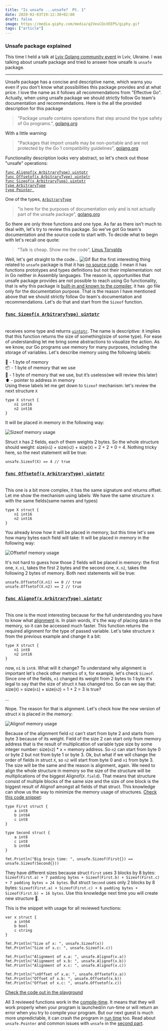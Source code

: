```yaml
---
title: "Is unsafe ...unsafe?  Pt. 1"
date: 2020-02-03T19:12:30+02:00
draft: false
image: https://media.giphy.com/media/q2VeuCQsVEEPS/giphy.gif
tags: ["article"]
---
```


### Unsafe package explained<br/>
This time I held a talk at [Lviv Golang community event](https://www.facebook.com/events/470065893928934/482981832637340/?notif_t=admin_plan_mall_activity&notif_id=1580732874088578) in Lviv, Ukraine. 
I was talking about unsafe package and tried to answer how unsafe is `unsafe` package.
<hr/>
Unsafe package has a concise and descriptive name, which warns you even if you don't know what possibilities this package provides and at what price. 
I love the name as it follows all recommendations from "Effective Go". Actually, when using unsafe package we should strictly follow Go team's documentation and recommendations. 
Here is the all the provided description for this package

> "Package unsafe contains operations that step around the type safety of Go programs.", [golang.org](https://golang.org/pkg/unsafe/#pkg-overview)

With a little warning: 

> "Packages that import unsafe may be non-portable and are not protected by the Go 1 compatibility guidelines", [golang.org](https://golang.org/pkg/unsafe/#pkg-overview)

Functionality description looks very abstract, so let's check out those "unsafe" operations:

[```func Alignof(x ArbitraryType) uintptr```](https://golang.org/pkg/unsafe/#Alignof)<br/>
[```func Offsetof(x ArbitraryType) uintptr```](https://golang.org/pkg/unsafe/#Offsetof)<br/>
[```func Sizeof(x ArbitraryType) uintptr```](https://golang.org/pkg/unsafe/#Sizeof)<br/>
[```type ArbitraryType```](https://golang.org/pkg/unsafe/#ArbitraryType)<br/>
[```type Pointer ```](https://golang.org/pkg/unsafe/#Pointer)<br/>

One of the types, [```ArbitraryType```](https://golang.org/pkg/unsafe/#ArbitraryType)

> "is here for the purposes of documentation only and is not actually part of the unsafe package", [golang.org](https://golang.org/pkg/unsafe/#ArbitraryType)

So there are only three functions and one type. As far as there isn’t much to deal with, let's try to review this package. So we've got Go team's documentation and the source code to start with. To decide what to begin with let's recall one quote:

> "Talk is cheap. Show me the code", [Linus Torvalds](https://lkml.org/lkml/2000/8/25/132)

Well, let's get straight to the code...
![Gif](https://media.giphy.com/media/hEc4k5pN17GZq/giphy.gif)
But the first interesting thing related to `unsafe` package is that it has [no source code](https://golang.org/src/unsafe/unsafe.go). I mean it has functions prototypes and types definitions but not their implementation: not in Go neither in Assembly languages. 
The reason is, opportunities that unsafe package provides are not possible to reach using Go functionality, that is why this package is [built-in and known to the compiler](https://golang.org/ref/spec#Package_unsafe), it has .go file only for the documentation purpose.
That is the reason I have mentioned above that we should strictly follow Go team's documentation and recommendations. 
Let's do that and start from the ```Sizeof``` function. 

### [```func Sizeof(x ArbitraryType) uintptr```](https://golang.org/pkg/unsafe/#Sizeof)<br/><br/> 
receives some type and returns [```uintptr```](https://golang.org/pkg/builtin/#uintptr). 
The name is descriptive: it implies that this function returns the size of something(size of some type). For ease of understanding let me bring some abstractions to visualize the action.
As we know, our Go programs use memory for many purposes, including the storage of variables. Let's describe memory using the following labels:

🎁 - 1 byte of memory<br/>
📦 - 1 byte of memory that we use<br/>
🥡 - 1 byte of memory that we use, but it’s useless(we will review this later)<br/>
⬆️ - pointer to address in memory<br/>
Using these labels let me get down to `Sizeof` mechanism: let's review the next structure `X`
```
type X struct {
	n1 int16
	n2 int16
}
```
It will be placed in memory in the following way: 

![Sizeof memory usage](/img/Sizeof-memory.png)

Struct `X` has 2 fields, each of them weights 2 bytes. 
So the whole structure should weight: size(`n1`) + size(`n2`) + size(`X`) = 2 + 2 + 0 = 4. Nothing tricky here, so the next statement will be true:
```
unsafe.Sizeof(X) == 4 // true
```

### [```func Offsetof(x ArbitraryType) uintptr```](https://golang.org/pkg/unsafe/#Offsetof)<br/><br/> 
This one is a bit more complex, it has the same signature and returns offset. Let me show the mechanism using labels:
We have the same structure `X` with the same fields(same names and types)
```
type X struct {
	n1 int16
	n2 int16
}
```
You already know how it will be placed in memory, but this time let's see how many bytes each field will take:
It will be placed in memory in the following way: 

![Offsetof memory usage](/img/Offsetof-memory.png)

It's not hard to guess how those 2 fields will be placed in memory: the first one, `X.n1`, takes the first 2 bytes and the second one, `X.n2`, takes the following 2 bytes of memory. 
Both next statements will be true:
```
unsafe.Offsetof(X.n1) == 0 // true
unsafe.Offsetof(X.n2) == 2 // true
```
### [```func Alignof(x ArbitraryType) uintptr```](https://golang.org/pkg/unsafe/#Alignof)<br/><br/> 
This one is the most interesting because for the full understanding you have to know what [alignment](https://en.wikipedia.org/wiki/Data_structure_alignment) is. In plain words, it's the way of placing data in the memory, so it can be accessed much faster. 
This function returns the required alignment for the type of passed variable. 
Let's take structure `X` from the previous example and change it a bit:
```
type X struct {
	n1 int8
	n2 int16
}
```
now, `n1` is `int8`. What will it change? To understand why alignment is important let's check other metrics of `X`, for example, let's check `Sizeof`. 
Since one of the fields, `n1` changed its weight from 2 bytes to 1 byte it's legal to say that the size of struct `X` has changed too. So can we say that: size(`X`) = size(`n1`) + size(`n2`) = 1 + 2 = 3 is true? 

...

Nope. The reason for that is alignment. 
Let's check how the new version of struct `X` is placed in the memory: 

![Alignof memory usage](/img/Alignof-memory.png)

Because of the alignment field `n2` can't start from byte 2 and starts from byte 3 because of its weight. 
Field of the size 2 can start only from memory address that is the result of multiplication of variable type size by some integer number: size(`n2`) * x = memory address. 
So `n2` can start from byte 0 or byte 2 but not from byte 1 or byte 3. Ok, but what if we will change the order of fields in struct `X`, so `n2` will start from byte 0 and `n1` from byte 3. 
The size will be the same and the reason is alignment, again. We need to align the whole structure in memory so the size of the structure will be multiplications of the biggest Alignof(`X.field`). 
That means that structure consist of multiple blocks of the same size and the size of one block is the biggest result of Alignof amongst all fields of that struct.
This knowledge can show us the way to minimize the memory usage of structures. [Check this code snippet](https://play.golang.org/p/OV4Nr_0hboW): 
```
type First struct {
	a int8
	b int64
	c int8
}

type Second struct {
	a int8
	c int8
	b int64
}

fmt.Println("Big brain time: ", unsafe.Sizeof(First{}) == unsafe.Sizeof(Second{}))
```

They have different sizes because struct `First` uses 3 blocks by 8 bytes: `Sizeof(First.a) + 7 padding bytes + Sizeof(First.b) + Sizeof(First.c) + 7 padding bytes = 24 bytes`. 
But struct `Second` uses only 2 blocks by 8 bytes:  `Sizeof(First.a) + Sizeof(First.c) + 6 padding bytes + Sizeof(First.b) = 16 bytes`. 
Use this knowledge next time you will create new structure 🙂. 

This is the snippet with usage for all reviewed functions: 
```
var x struct {
	a int64
	b bool
	c string
}

fmt.Println("Size of x: ", unsafe.Sizeof(x))
fmt.Println("Size of x.c: ", unsafe.Sizeof(x.c))

fmt.Println("Alignment of x.a: ", unsafe.Alignof(x.a))
fmt.Println("Alignment of x.b: ", unsafe.Alignof(x.b))
fmt.Println("Alignment of x.c: ", unsafe.Alignof(x.c))

fmt.Println("\nOffset of x.a: ", unsafe.Offsetof(x.a))
fmt.Println("Offset of x.b: ", unsafe.Offsetof(x.b))
fmt.Println("Offset of x.c: ", unsafe.Offsetof(x.c))
```
[Check the code out in the playground](https://play.golang.org/p/tIB9yC4-LBp)

All 3 reviewed functions work in the [compile-time](https://en.wikipedia.org/wiki/Compile_time). It means that they will work properly when your program is launched/in run-time or will return an error when you try to compile your program. 
But our next guest is much more unpredictable, it can crash the program in [run time](https://en.wikipedia.org/wiki/Runtime_(program_lifecycle_phase)) too.
Read about `unsafe.Pointer` and common issues with `unsafe` in the [second part](https://www.dnahurnyi.com/is-unsafe-...unsafe-pt.-2/).
